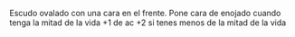 Escudo ovalado con una cara en el frente.
Pone cara de enojado cuando tenga la mitad de la vida
+1 de ac
+2 si tenes menos de la mitad de la vida